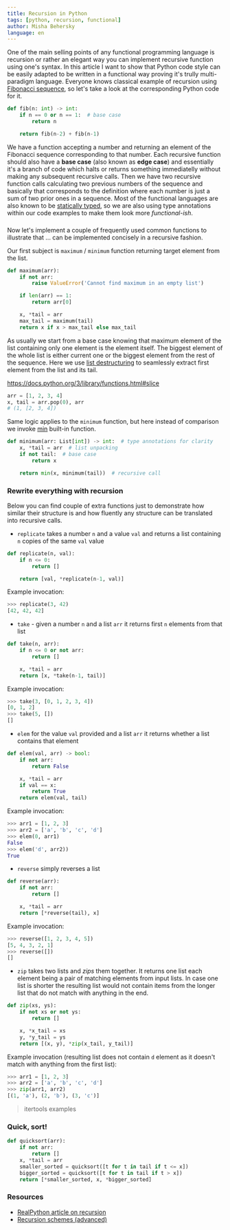 ```yaml
---
title: Recursion in Python
tags: [python, recursion, functional]
author: Misha Behersky
language: en
---
```


One of the main selling points of any functional programming language is recursion or rather an elegant way you can implement recursive function using one's syntax. In this article I want to show that Python code style can be easily adapted to be written in a functional way proving it's trully multi-paradigm language.
Everyone knows classical example of recursion using [Fibonacci sequence](https://en.wikipedia.org/wiki/Fibonacci_number), so let's take a look at the corresponding Python code for it.

```python
def fib(n: int) -> int:
    if n == 0 or n == 1:  # base case
        return n

    return fib(n-2) + fib(n-1)
```

We have a function accepting a number and returning an element of the Fibonacci sequence corresponding to that number. Each recursive function should also have a **base case** (also known as **edge case**) and essentially it's a branch of code which halts or returns something immediatelly without making any subsequent recursive calls. Then we have two recursive function calls calculating two previous numbers of the sequence and basically that corresponds to the definition where each number is just a sum of two prior ones in a sequence.
Most of the functional languages are also known to be [statically typed](https://en.wikipedia.org/wiki/Type_system#STATIC), so we are also using type annotations within our code examples to make them look more *functional-ish*.

###

Now let's implement a couple of frequently used common functions to illustrate that ... can be implemented concisely in a recursive fashion.

Our first subject is `maximum` / `minimum` function returning target element from the list.

```python
def maximum(arr):
    if not arr:
        raise ValueError('Cannot find maximum in an empty list')

    if len(arr) == 1:
        return arr[0]

    x, *tail = arr
    max_tail = maximum(tail)
    return x if x > max_tail else max_tail
```

As usually we start from a base case knowing that maximum element of the list containing only one element is the element itself.
The biggest element of the whole list is either current one or the biggest element from the rest of the sequence. Here we use
[list destructuring](https://www.python.org/dev/peps/pep-3132/) to seamlessly extract first element from the list and its tail.


https://docs.python.org/3/library/functions.html#slice

```python
arr = [1, 2, 3, 4]
x, tail = arr.pop(0), arr
# (1, [2, 3, 4])
```

Same logic applies to the `minimum` function, but here instead of comparison we invoke [min](https://docs.python.org/3/library/functions.html#min)
built-in function.

```python
def minimum(arr: List[int]) -> int:  # type annotations for clarity
    x, *tail = arr  # list unpacking
    if not tail:  # base case
        return x

    return min(x, minimum(tail))  # recursive call
```

### Rewrite everything with recursion

Below you can find couple of extra functions just to demonstrate how similar their structure is and how fluently any structure can be translated into recursive calls.

* `replicate` takes a number `n` and a value `val` and returns a list containing `n` copies of the same `val` value

```python
def replicate(n, val):
    if n <= 0:
        return []

    return [val, *replicate(n-1, val)]
```

Example invocation:

```python
>>> replicate(3, 42)
[42, 42, 42]
```

* `take` - given a number `n` and a list `arr` it returns first `n` elements from that list

```python
def take(n, arr):
    if n <= 0 or not arr:
        return []

    x, *tail = arr
    return [x, *take(n-1, tail)]
```

Example invocation:

```python
>>> take(3, [0, 1, 2, 3, 4])
[0, 1, 2]
>>> take(5, [])
[]
```

* `elem` for the value `val` provided and a list `arr` it returns whether a list contains that element

```python
def elem(val, arr) -> bool:
    if not arr:
        return False

    x, *tail = arr
    if val == x:
        return True
    return elem(val, tail)
```

Example invocation:

```python
>>> arr1 = [1, 2, 3]
>>> arr2 = ['a', 'b', 'c', 'd']
>>> elem(0, arr1)
False
>>> elem('d', arr2))
True
```

* `reverse` simply reverses a list

```python
def reverse(arr):
    if not arr:
        return []

    x, *tail = arr
    return [*reverse(tail), x]
```

Example invocation:

```python
>>> reverse([1, 2, 3, 4, 5])
[5, 4, 3, 2, 1]
>>> reverse([])
[]
```

* `zip` takes two lists and *zips* them together. It returns one list each element being a pair of matching elements from input lists. In case one list is shorter the resulting list would not contain items from the longer list that do not match with anything in the end.

```python
def zip(xs, ys):
    if not xs or not ys:
        return []

    x, *x_tail = xs
    y, *y_tail = ys
    return [(x, y), *zip(x_tail, y_tail)]
```

Example invocation (resulting list does not contain `d` element as it doesn't match with anything from the first list):

```python
>>> arr1 = [1, 2, 3]
>>> arr2 = ['a', 'b', 'c', 'd']
>>> zip(arr1, arr2)
[(1, 'a'), (2, 'b'), (3, 'c')]
```

> itertools examples

### Quick, sort!

```python
def quicksort(arr):
    if not arr:
        return []
    x, *tail = arr
    smaller_sorted = quicksort([t for t in tail if t <= x])
    bigger_sorted = quicksort([t for t in tail if t > x])
    return [*smaller_sorted, x, *bigger_sorted]
```

### Resources

* [RealPython article on recursion](https://realpython.com/python-recursion/)
* [Recursion schemes (advanced)](http://comonad.com/reader/2009/recursion-schemes/)
